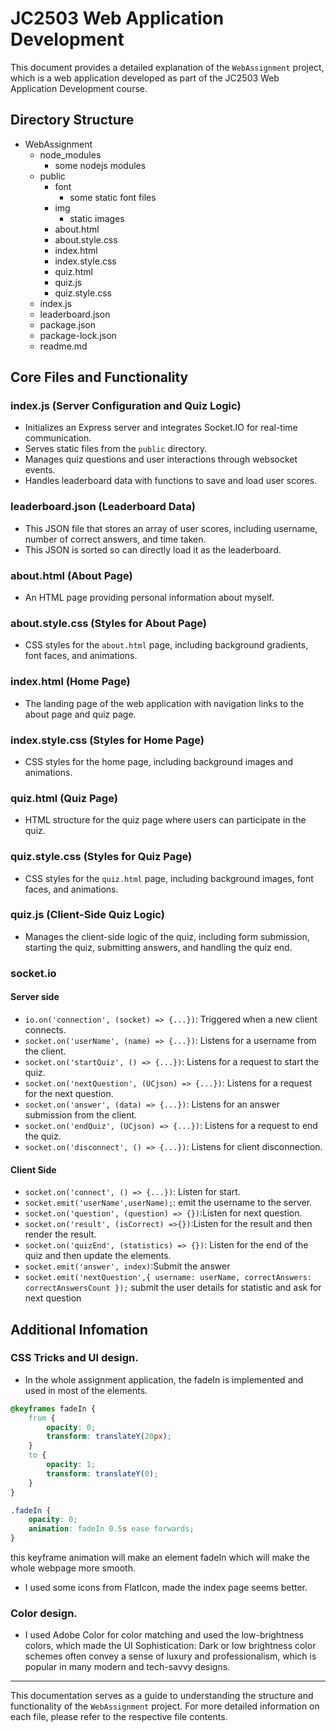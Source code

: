 # JC2503 Web Application Development

This document provides a detailed explanation of the `WebAssignment` project, which is a web application developed as part of the JC2503 Web Application Development course.

## Directory Structure

-  WebAssignment
    - node_modules
        - some nodejs modules
    - public
        - font
            - some static font files
        - img
            - static images
        - about.html
        - about.style.css
        - index.html
        - index.style.css
        - quiz.html
        - quiz.js
        - quiz.style.css
    - index.js
    - leaderboard.json
    - package.json
    - package-lock.json
    - readme.md


## Core Files and Functionality

### index.js (Server Configuration and Quiz Logic)
- Initializes an Express server and integrates Socket.IO for real-time communication.
- Serves static files from the `public` directory.
- Manages quiz questions and user interactions through websocket events.
- Handles leaderboard data with functions to save and load user scores.

### leaderboard.json (Leaderboard Data)
- This JSON file that stores an array of user scores, including username, number of correct answers, and time taken.
- This JSON is sorted so can directly load it as the leaderboard.

### about.html (About Page)
- An HTML page providing personal information about myself.

### about.style.css (Styles for About Page)
- CSS styles for the `about.html` page, including background gradients, font faces, and animations.

### index.html (Home Page)
- The landing page of the web application with navigation links to the about page and quiz page.

### index.style.css (Styles for Home Page)
- CSS styles for the home page, including background images and animations.

### quiz.html (Quiz Page)
- HTML structure for the quiz page where users can participate in the quiz.

### quiz.style.css (Styles for Quiz Page)
- CSS styles for the `quiz.html` page, including background images, font faces, and animations.

### quiz.js (Client-Side Quiz Logic)
- Manages the client-side logic of the quiz, including form submission, starting the quiz, submitting answers, and handling the quiz end.

### socket.io
#### Server side
- `io.on('connection', (socket) => {...})`: Triggered when a new client connects.
- `socket.on('userName', (name) => {...})`: Listens for a username from the client.
- `socket.on('startQuiz', () => {...})`: Listens for a request to start the quiz.
- `socket.on('nextQuestion', (UCjson) => {...})`: Listens for a request for the next question.
- `socket.on('answer', (data) => {...})`: Listens for an answer submission from the client.
- `socket.on('endQuiz', (UCjson) => {...})`: Listens for a request to end the quiz.
- `socket.on('disconnect', () => {...})`: Listens for client disconnection.

#### Client Side
- `socket.on('connect', () => {...})`: Listen for start.
- `socket.emit('userName',userName);`: emit the username to the server.
- `socket.on('question', (question) => {})`:Listen for next question.
- `socket.on('result', (isCorrect) =>{})`:Listen for the result and then render the result.
- `socket.on('quizEnd', (statistics) => {})`: Listen for the end of the quiz and then update the elements.
- `socket.emit('answer', index)`:Submit the answer
- `socket.emit('nextQuestion',{ username: userName, correctAnswers: correctAnswersCount });` submit the user details for statistic and ask for next question
## Additional Infomation

### CSS Tricks and UI design.
- In the whole assignment application, the fadeIn is implemented and used in most of the elements.

```css
@keyframes fadeIn {
    from {
        opacity: 0;
        transform: translateY(20px);
    }
    to {
        opacity: 1;
        transform: translateY(0);
    }
}

.fadeIn {
    opacity: 0;
    animation: fadeIn 0.5s ease forwards;
}
```

this keyframe animation will make an element fadeIn which will make the whole webpage more smooth.

- I used some icons from FlatIcon, made the index page seems better.

### Color design.
- I used Adobe Color for color matching and used the low-brightness colors, which made the UI Sophistication: Dark or low brightness color schemes often convey a sense of luxury and professionalism, which is popular in many modern and tech-savvy designs.



---

This documentation serves as a guide to understanding the structure and functionality of the `WebAssignment` project. For more detailed information on each file, please refer to the respective file contents.

